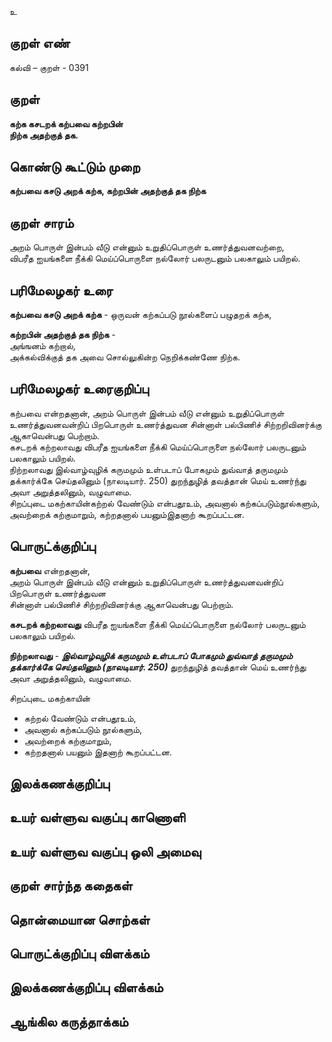 உ

## குறள் எண் 

கல்வி – குறள் - 0391  

## குறள் 

**கற்க கசடறக் கற்பவை கற்றபின்  
நிற்க அதற்குத் தக.**

## கொண்டு கூட்டும் முறை

**கற்பவை கசடு அறக் கற்க, கற்றபின் அதற்குத் தக நிற்க**  

## குறள் சாரம் 

அறம் பொருள் இன்பம் வீடு என்னும் உறுதிப்பொருள் உணர்த்துவனவற்றை,   
விபரீத ஐயங்களை நீக்கி மெய்ப்பொருளை நல்லோர் பலருடனும் பலகாலும் பயிறல்.  

## பரிமேலழகர் உரை

**கற்பவை கசடு அறக் கற்க** - ஒருவன் கற்கப்படு நூல்களைப் பழுதறக் கற்க,  

**கற்றபின் அதற்குத் தக நிற்க** -  
அங்ஙனம் கற்றால்,  
அக்கல்விக்குத் தக அவை சொல்லுகின்ற நெறிக்கண்ணே நிற்க. 

## பரிமேலழகர் உரைகுறிப்பு   

கற்பவை என்றதனான், அறம் பொருள் இன்பம் வீடு என்னும் உறுதிப்பொருள் உணர்த்துவனவன்றிப் பிறபொருள் உணர்த்துவன சின்னாள் பல்பிணிச் சிற்றறிவினர்க்கு ஆகாவென்பது பெற்றாம்.  
கசடறக் கற்றலாவது விபரீத ஐயங்களை நீக்கி மெய்ப்பொருளை நல்லோர் பலருடனும் பலகாலும் பயிறல்.  
நிற்றலாவது இல்வாழ்வுழிக் கருமமும் உள்படாப் போகமும் துவ்வாத் தருமமும் தக்கார்க்கே செய்தலினும் (நாலடியார். 250)
துறந்துழித் தவத்தான் மெய் உணர்ந்து அவா அறுத்தலினும், வழுவாமை.  
சிறப்புடை மகற்காயின்கற்றல் வேண்டும் என்பதூஉம், அவனால் கற்கப்படும்நூல்களும், அவற்றைக் கற்குமாறும், கற்றதனால் பயனும்இதனாற் கூறப்பட்டன.   

## பொருட்க்குறிப்பு 

**கற்பவை** என்றதனான்,   
அறம் பொருள் இன்பம் வீடு என்னும் உறுதிப்பொருள் உணர்த்துவனவன்றிப் பிறபொருள் உணர்த்துவன   
சின்னாள் பல்பிணிச் சிற்றறிவினர்க்கு ஆகாவென்பது பெற்றாம்.  

**கசடறக் கற்றலாவது** விபரீத ஐயங்களை நீக்கி மெய்ப்பொருளை நல்லோர் பலருடனும் பலகாலும் பயிறல். 

**நிற்றலாவது** - _**இல்வாழ்வுழிக் கருமமும் உள்படாப் போகமும் துவ்வாத் தருமமும் தக்கார்க்கே செய்தலினும் (நாலடியார். 250)**_ துறந்துழித் தவத்தான் மெய் உணர்ந்து அவா அறுத்தலினும், வழுவாமை.  

சிறப்புடை மகற்காயின்  
* கற்றல் வேண்டும் என்பதூஉம்,  
* அவனால் கற்கப்படும் நூல்களும்,  
* அவற்றைக் கற்குமாறும்,  
* கற்றதனால் பயனும் இதனாற் கூறப்பட்டன.   

## இலக்கணக்குறிப்பு  


## உயர் வள்ளுவ வகுப்பு காணொளி


## உயர் வள்ளுவ வகுப்பு ஒலி அமைவு 

 
## குறள் சார்ந்த கதைகள் 


## தொன்மையான சொற்கள்


## பொருட்க்குறிப்பு விளக்கம்


## இலக்கணக்குறிப்பு விளக்கம்


## ஆங்கில கருத்தாக்கம் 


